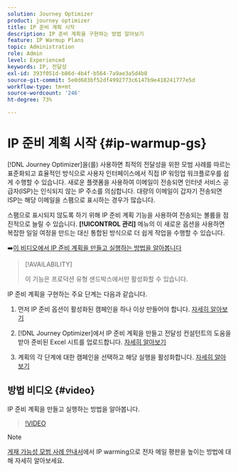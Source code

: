 ```yaml
---
solution: Journey Optimizer
product: journey optimizer
title: IP 준비 계획 시작
description: IP 준비 계획을 구현하는 방법 알아보기
feature: IP Warmup Plans
topic: Administration
role: Admin
level: Experienced
keywords: IP, 전달성
exl-id: 393f051d-b86d-4b4f-b564-7a9ae3a5d4b8
source-git-commit: 5e0d683bf52df4992773c6147b9e418241777e5d
workflow-type: tm+mt
source-wordcount: '246'
ht-degree: 73%

---
```


# IP 준비 계획 시작 {#ip-warmup-gs}

[!DNL Journey Optimizer]을(를) 사용하면 최적의 전달성을 위한 모범 사례를 따르는 표준화되고 효율적인 방식으로 사용자 인터페이스에서 직접 IP 워밍업 워크플로우를 쉽게 수행할 수 있습니다. 새로운 플랫폼을 사용하여 이메일이 전송되면 인터넷 서비스 공급자(ISP)는 인식되지 않는 IP 주소를 의심합니다. 대량의 이메일이 갑자기 전송되면 ISP는 해당 이메일을 스팸으로 표시하는 경우가 많습니다.

스팸으로 표시되지 않도록 하기 위해 IP 준비 계획 기능을 사용하여 전송되는 볼륨을 점진적으로 늘릴 수 있습니다. **[!UICONTROL 관리]** 메뉴의 이 새로운 옵션을 사용하면 복잡한 일일 여정을 만드는 대신 통합된 방식으로 더 쉽게 작업을 수행할 수 있습니다.

➡️[이 비디오에서 IP 준비 계획을 만들고 실행하는 방법을 알아봅니다](#video)

>[!AVAILABILITY]
>
>이 기능은 프로덕션 유형 샌드박스에서만 활성화할 수 있습니다.

<!--
Benefits

* Standardization on Campaign which will be easy for practitioners too > why?

* No more pain of creating queries, audiences and testing those as system will create the audiences. 

* Ease of excluding domains and changing the plan with help of simple toggles to exclude OR by editing numbers inline or create new phases or reupload plan if drastic change. No more pain of editing audience definitions, journey conditions

* There is an expectation that with this, it will ease around 30% of effort and will be much better experience for consultant/partner/practitioner - right from planning to execution to reporting
-->

IP 준비 계획을 구현하는 주요 단계는 다음과 같습니다.

1. 먼저 IP 준비 옵션이 활성화된 캠페인을 하나 이상 만들어야 합니다. [자세히 알아보기](ip-warmup-campaign.md)

1. [!DNL Journey Optimizer]에서 IP 준비 계획을 만들고 전달성 컨설턴트의 도움을 받아 준비된 Excel 시트를 업로드합니다. [자세히 알아보기](ip-warmup-plan.md)

1. 계획의 각 단계에 대한 캠페인을 선택하고 해당 실행을 활성화합니다. [자세히 알아보기](ip-warmup-execution.md)

## 방법 비디오 {#video}

IP 준비 계획을 만들고 실행하는 방법을 알아봅니다.

>[!VIDEO](https://video.tv.adobe.com/v/3453847/?learn=on&captions=kor)

>[!NOTE]
>
>[게재 가능성 모범 사례 안내서](https://experienceleague.adobe.com/docs/deliverability-learn/deliverability-best-practice-guide/additional-resources/generic-resources/increase-reputation-with-ip-warming.html?lang=ko)에서 IP warming으로 전자 메일 평판을 높이는 방법에 대해 자세히 알아보세요.
